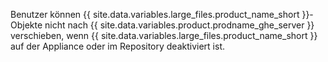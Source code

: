 Benutzer können {{ site.data.variables.large_files.product_name_short }}-Objekte nicht nach {{ site.data.variables.product.prodname_ghe_server }} verschieben, wenn {{ site.data.variables.large_files.product_name_short }} auf der Appliance oder im Repository deaktiviert ist.
